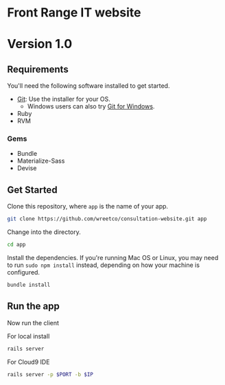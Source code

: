 # Front Range IT website
# Version 1.0

## Requirements

You'll need the following software installed to get started.

  - [Git](http://git-scm.com/downloads): Use the installer for your OS.
    - Windows users can also try [Git for Windows](http://git-for-windows.github.io/).
  - Ruby
  - RVM
  
### Gems
* Bundle
* Materialize-Sass
* Devise

## Get Started

Clone this repository, where `app` is the name of your app.

```bash
git clone https://github.com/wreetco/consultation-website.git app
```

Change into the directory.

```bash
cd app
```

Install the dependencies. If you're running Mac OS or Linux, you may need to run `sudo npm install` instead, depending on how your machine is 
configured.

```bash
bundle install
```

## Run the app

Now run the client

For local install
```bash
rails server
```
For Cloud9 IDE
```bash
rails server -p $PORT -b $IP
```

